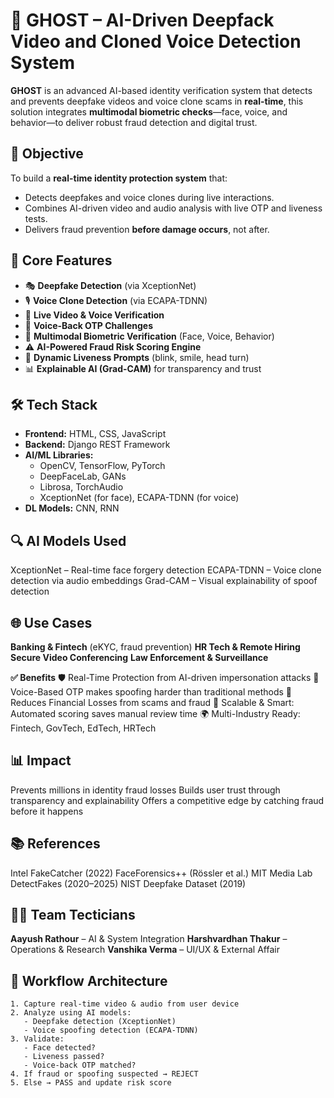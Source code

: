 # 👻 GHOST – AI-Driven Deepfack Video and Cloned Voice Detection System

**GHOST** is an advanced AI-based identity verification system that detects and prevents deepfake videos and voice clone scams in **real-time**, this solution integrates **multimodal biometric checks**—face, voice, and behavior—to deliver robust fraud detection and digital trust.

## 🎯 Objective

To build a **real-time identity protection system** that:
- Detects deepfakes and voice clones during live interactions.
- Combines AI-driven video and audio analysis with live OTP and liveness tests.
- Delivers fraud prevention **before damage occurs**, not after.

## 🧠 Core Features

- 🎭 **Deepfake Detection** (via XceptionNet)
- 🎙 **Voice Clone Detection** (via ECAPA-TDNN)
- 🧪 **Live Video & Voice Verification**
- 🔄 **Voice-Back OTP Challenges**
- 🔐 **Multimodal Biometric Verification** (Face, Voice, Behavior)
- ⚠️ **AI-Powered Fraud Risk Scoring Engine**
- 🤖 **Dynamic Liveness Prompts** (blink, smile, head turn)
- 📊 **Explainable AI (Grad-CAM)** for transparency and trust

## 🛠️ Tech Stack

- **Frontend:** HTML, CSS, JavaScript  
- **Backend:** Django REST Framework  
- **AI/ML Libraries:**  
  - OpenCV, TensorFlow, PyTorch  
  - DeepFaceLab, GANs  
  - Librosa, TorchAudio  
  - XceptionNet (for face), ECAPA-TDNN (for voice)  
- **DL Models:** CNN, RNN

## 🔍 AI Models Used
XceptionNet – Real-time face forgery detection
ECAPA-TDNN – Voice clone detection via audio embeddings
Grad-CAM – Visual explainability of spoof detection

## 🌐 Use Cases
**Banking & Fintech** (eKYC, fraud prevention)
**HR Tech & Remote Hiring**
**Secure Video Conferencing**
**Law Enforcement & Surveillance**

**✅ Benefits**
🛡 Real-Time Protection from AI-driven impersonation attacks
💬 Voice-Based OTP makes spoofing harder than traditional methods
💸 Reduces Financial Losses from scams and fraud
🧠 Scalable & Smart: Automated scoring saves manual review time
🌍 Multi-Industry Ready: Fintech, GovTech, EdTech, HRTech

## 📊 Impact
Prevents millions in identity fraud losses
Builds user trust through transparency and explainability
Offers a competitive edge by catching fraud before it happens

## 📚 References
Intel FakeCatcher (2022)
FaceForensics++ (Rössler et al.)
MIT Media Lab DetectFakes (2020–2025)
NIST Deepfake Dataset (2019)

## 👨‍💻 Team Tecticians
**Aayush Rathour** – AI & System Integration
**Harshvardhan Thakur** – Operations & Research
**Vanshika Verma** – UI/UX & External Affair


## 🔁 Workflow Architecture

```text
1. Capture real-time video & audio from user device
2. Analyze using AI models:
   - Deepfake detection (XceptionNet)
   - Voice spoofing detection (ECAPA-TDNN)
3. Validate:
   - Face detected?
   - Liveness passed?
   - Voice-back OTP matched?   
4. If fraud or spoofing suspected → REJECT
5. Else → PASS and update risk score
